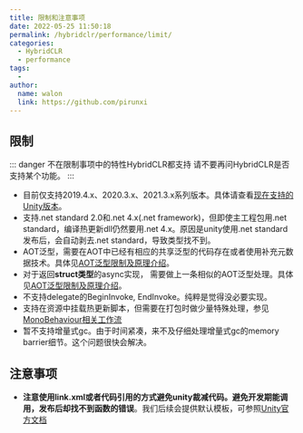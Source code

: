 ```yaml
---
title: 限制和注意事项
date: 2022-05-25 11:50:18
permalink: /hybridclr/performance/limit/
categories:
  - HybridCLR
  - performance
tags:
  - 
author: 
  name: walon
  link: https://github.com/pirunxi
---
```

## 限制

::: danger 不在限制事项中的特性HybridCLR都支持
请不要再问HybridCLR是否支持某个功能。
:::

- 目前仅支持2019.4.x、2020.3.x、2021.3.x系列版本。具体请查看[现在支持的Unity版本](/hybridclr/support_versions/)。
- 支持.net standard 2.0和.net 4.x(.net framework)，但即使主工程包用.net standard，编译热更新dll仍然要用.net 4.x。原因是unity使用.net standard发布后，会自动剥去.net standard，导致类型找不到。
- AOT泛型，需要在AOT中已经有相应的共享泛型的代码存在或者使用补充元数据技术。具体见[AOT泛型限制及原理介绍](/hybridclr/performance/generic_limit/)。
- 对于返回**struct类型**的async实现， 需要做上一条相似的AOT泛型处理。具体见[AOT泛型限制及原理介绍](/hybridclr/performance/generic_limit/)。
- 不支持delegate的BeginInvoke, EndInvoke。纯粹是觉得没必要实现。
- 支持在资源中挂载热更新脚本，但需要在打包时做少量特殊处理，参见[MonoBehaviour相关工作流](/hybridclr/performance/MonoBehaviour/)
- 暂不支持增量式gc。由于时间紧凑，来不及仔细处理增量式gc的memory barrier细节。这个问题很快会解决。

## 注意事项

- **注意使用link.xml或者代码引用的方式避免unity裁减代码。避免开发期能调用，发布后却找不到函数的错误**。我们后续会提供默认模板，可参照[Unity官方文档](https://docs.unity3d.com/cn/current/Manual/ManagedCodeStripping.html)
